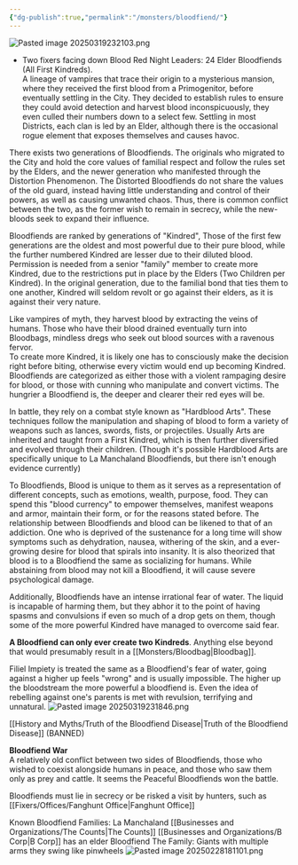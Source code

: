 ```yaml
---
{"dg-publish":true,"permalink":"/monsters/bloodfiend/"}
---
```


![Pasted image 20250319232103.png](/img/user/Pasted%20image%2020250319232103.png)
- Two fixers facing down Blood Red Night
Leaders: 24 Elder Bloodfiends (All First Kindreds).  
A lineage of vampires that trace their origin to a mysterious mansion, where they received the first blood from a Primogenitor, before eventually settling in the City. They decided to establish rules to ensure they could avoid detection and harvest blood inconspicuously, they even culled their numbers down to a select few. Settling in most Districts, each clan is led by an Elder, although there is the occasional rogue element that exposes themselves and causes havoc.  

There exists two generations of Bloodfiends. The originals who migrated to the City and hold the core values of familial respect and follow the rules set by the Elders, and the newer generation who manifested through the Distortion Phenomenon. The Distorted Bloodfiends do not share the values of the old guard, instead having little understanding and control of their powers, as well as causing unwanted chaos. Thus, there is common conflict between the two, as the former wish to remain in secrecy, while the new-bloods seek to expand their influence.  
  
Bloodfiends are ranked by generations of "Kindred", Those of the first few generations are the oldest and most powerful due to their pure blood, while the further numbered Kindred are lesser due to their diluted blood. Permission is needed from a senior "family" member to create more Kindred, due to the restrictions put in place by the Elders (Two Children per Kindred). In the original generation, due to the familial bond that ties them to one another, Kindred will seldom revolt or go against their elders, as it is against their very nature.  
  
Like vampires of myth, they harvest blood by extracting the veins of humans. Those who have their blood drained eventually turn into Bloodbags, mindless dregs who seek out blood sources with a ravenous fervor.  
To create more Kindred, it is likely one has to consciously make the decision right before biting, otherwise every victim would end up becoming Kindred. Bloodfiends are categorized as either those with a violent rampaging desire for blood, or those with cunning who manipulate and convert victims. The hungrier a Bloodfiend is, the deeper and clearer their red eyes will be.  
  
In battle, they rely on a combat style known as "Hardblood Arts". These techniques follow the manipulation and shaping of blood to form a variety of weapons such as lances, swords, fists, or projectiles. Usually Arts are inherited and taught from a First Kindred, which is then further diversified and evolved through their children. (Though it's possible Hardblood Arts are specifically unique to La Manchaland Bloodfiends, but there isn't enough evidence currently)  
  
To Bloodfiends, Blood is unique to them as it serves as a representation of different concepts, such as emotions, wealth, purpose, food. They can spend this "blood currency" to empower themselves, manifest weapons and armor, maintain their form, or for the reasons stated before. The relationship between Bloodfiends and blood can be likened to that of an addiction. One who is deprived of the sustenance for a long time will show symptoms such as dehydration, nausea, withering of the skin, and a ever-growing desire for blood that spirals into insanity. 
It is also theorized that blood is to a Bloodfiend the same as socializing for humans. While abstaining from blood may not kill a Bloodfiend, it will cause severe psychological damage.

Additionally, Bloodfiends have an intense irrational fear of water. The liquid is incapable of harming them, but they abhor it to the point of having spasms and convulsions if even so much of a drop gets on them, though some of the more powerful Kindred have managed to overcome said fear.

**A Bloodfiend can only ever create two Kindreds**. Anything else beyond that would presumably result in a [[Monsters/Bloodbag\|Bloodbag]]. 

Filiel Impiety is treated the same as a Bloodfiend's fear of water, going against a higher up feels "wrong" and is usually impossible. The higher up the bloodstream the more powerful a bloodfiend is. Even the idea of rebelling against one's parents is met with revulsion, terrifying and unnatural.
![Pasted image 20250319231846.png](/img/user/Pasted%20image%2020250319231846.png)

[[History and Myths/Truth of the Bloodfiend Disease\|Truth of the Bloodfiend Disease]] (BANNED)

**Bloodfiend War**  
A relatively old conflict between two sides of Bloodfiends, those who wished to coexist alongside humans in peace, and those who saw them only as prey and cattle. It seems the Peaceful Bloodfiends won the battle.

Bloodfiends must lie in secrecy or be risked a visit by hunters, such as [[Fixers/Offices/Fanghunt Office\|Fanghunt Office]]


Known Bloodfiend Families:
La Manchaland
[[Businesses and Organizations/The Counts\|The Counts]]
[[Businesses and Organizations/B Corp\|B Corp]] has an elder Bloodfiend
The Family: Giants with multiple arms they swing like pinwheels
![Pasted image 20250228181101.png](/img/user/Pasted%20image%2020250228181101.png)